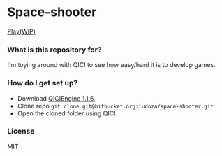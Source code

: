 # Space-shooter #

[Play(WIP)](http://openhazel.co.za/games/space-shooter/)

### What is this repository for? ###

I'm toying around with QICI to see how easy/hard it is to develop games.
 
### How do I get set up? ###

- Download [QICIEngine 1.1.6](https://github.com/qiciengine/qiciengine/raw/master/releases/qiciengine-1.1.6.zip), 
- Clone repo `git clone git@bitbucket.org:ludoza/space-shooter.git`
- Open the cloned folder using QICI.

### License ###

MIT